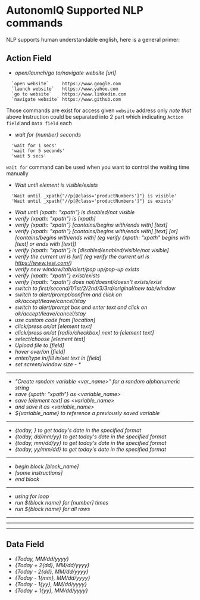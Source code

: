 # AutonomIQ Supported NLP commands

NLP supports human understandable english, here is a general primer:

## Action Field

* *open/launch/go to/navigate website [url]*

```
  `open website`     https://www.google.com
  `launch website`   https://www.yahoo.com
  `go to website`    https://www.linkedin.com
  `navigate website` https://www.github.com
```

Those commands are exist for access given `website` address only
*note that* above Instruction could be separated into 2 part which indicating `Action field` and `Data field` each

* *wait for {number} seconds*

```
  'wait for 1 secs'
  'wait for 5 seconds'
  'wait 5 secs'
```

`wait for` command can be used when you want to control the waiting time manually

* *Wait until element is visible/exists*

```
  'Wait until _xpath{"//p[@class='productNumbers']"} is visible'
  'Wait until _xpath{"//p[@class='productNumbers']"} is exists'
```

* *Wait until {xpath: "xpath"} is disabled/not visible*
* *verify {xpath: "xpath"} is [xpath]*
* *verify {xpath: "xpath"} [contains/begins with/ends with] [text]*
* *verify {xpath: "xpath"} [contains/begins with/ends with] [text] [or] [contains/begins with/ends with] (eg verify {xpath: "xpath" begins with [text] or ends with [text])*
* *verify {xpath: "xpath"} is [disabled/enabled/visible/not visible]*
* *verify the current url is [url] (eg verify the current url is https://www.test.com/)*
* *verify new window/tab/alert/pop up/pop-up exists*
* *verify {xpath: "xpath"} exist/exists*
* *verify {xpath: "xpath"} does not/doesnt/doesn't exists/exist*
* *switch to first/second/1/1st/2/2nd/3/3rd/original/new tab/window*
* *switch to alert/prompt/confirm and click on ok/accept/leave/cancel/stay*
* *switch to alert/prompt box and enter text and click on ok/accept/leave/cancel/stay*
* *use custom code from [location]*
* *click/press on/at [element text]*
* *click/press on/at [radio/checkbox] next to [element text]*
* *select/choose [element text]*
* *Upload file to [field]*
* *hover over/on [field]*
* *enter/type in/fill in/set text in [field]*
* *set screen/window size - <width> * <height>*
* **
* *"Create random variable <var_name>" for a random alphanumeric string*
* *save {xpath: "xpath"} as <variable_name>*
* *save [element text] as <variable_name>*
* *<action> and save it as <variable_name>*
* *${variable_name} to reference a previously saved variable*
* **
* *{today, <format>} to get today's date in the specified format*
* *{today, dd/mm/yy} to get today's date in the specified format*
* *{today, mm/dd/yy} to get today's date in the specified format*
* *{today, yy/mm/dd} to get today's date in the specified format*
* **
* *begin block [block_name]*
* *[some instructions]*
* *end block*
* **
* *using for loop*
* *run ${block name} for [number] times*
* *run ${block name} for all rows*
* **
* **
* **

## Data Field

* *{Today, MM/dd/yyyy}*
* *{Today + 2{dd}, MM/dd/yyyy}*
* *{Today - 2{dd}, MM/dd/yyyy}*
* *{Today - 1{mm}, MM/dd/yyyy}*
* *{Today - 1{yy}, MM/dd/yyyy}*
* *{Today + 1{yy}, MM/dd/yyyy}*
